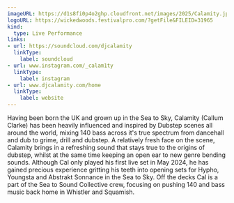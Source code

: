 ```yaml
---
imageURL: https://d1s8fi0p4o2ghp.cloudfront.net/images/2025/Calamity.jpg
logoURL: https://wickedwoods.festivalpro.com/?getFile&FILEID=31965
kind:
  type: Live Performance
links:
- url: https://soundcloud.com/djcalamity
  linkType:
    label: soundcloud
- url: www.instagram.com/_calam1ty
  linkType:
    label: instagram
- url: www.djcalamity.com/home
  linkType:
    label: website
---
```

Having been born the UK and grown up in the Sea to Sky, Calamity (Callum Clarke) has been heavily influenced and inspired by Dubstep scenes all around the world, mixing 140 bass across it's true spectrum from dancehall and dub to grime, drill and dubstep. A relatively fresh face on the scene, Calamity brings in a refreshing sound that stays true to the origins of dubstep, whilst at the same time keeping an open ear to new genre bending sounds. Although Cal only played his first live set in May 2024, he has gained precious experience gritting his teeth into opening sets for Hypho, Youngsta and Abstrakt Sonnance in the Sea to Sky. Off the decks Cal is a part of the Sea to Sound Collective crew, focusing on pushing 140 and bass music back home in Whistler and Squamish. 
